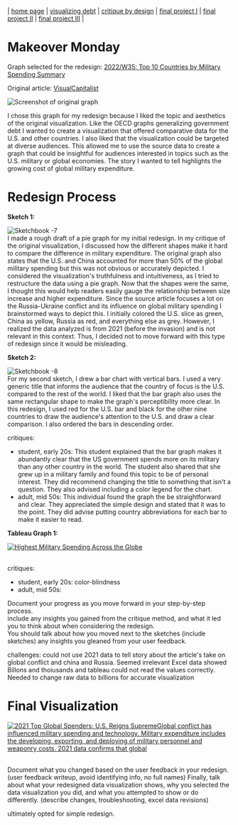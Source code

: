 | [home page](https://jaimiea.github.io/Jaimiea-portfolio/) | [visualizing debt](visualizing-government-debt) | [critique by design](critique-by-design) | [final project I](final-project-part-one) | [final project II](final-project-part-two) | [final project III](final-project-part-three) |

# Makeover Monday
Graph selected for the redesign: [2022/W35: Top 10 Countries by Military Spending Summary](https://data.world/makeovermonday/2022w35/workspace/project-summary?agentid=makeovermonday&datasetid=2022w35)

Original article: [VisualCapitalist](https://www.visualcapitalist.com/ranked-top-10-countries-by-military-spending/)

![Screenshot of original graph](https://www.visualcapitalist.com/wp-content/uploads/2022/08/top-10-countries-military-spending.jpg)

I chose this graph for my redesign because I liked the topic and aesthetics of the original visualization. Like the OECD graphs generalizing government debt I wanted to create a visualization that offered comparative data for the U.S. and other countries. I also liked that the visualization could be targeted at diverse audiences. This allowed me to use the source data to create a graph that could be insightful for audiences interested in topics such as the U.S. military or global economies. The story I wanted to tell highlights the growing cost of global military expenditure.

# Redesign Process

**Sketch 1:**

![Sketchbook -7](https://github.com/jaimiea/Jaimiea-portfolio/assets/150535493/80052b3e-0c12-44b2-bc2a-383ace411832)
<br>
I made a rough draft of a pie graph for my initial redesign. In my critique of the original visualization, I discussed how the different shapes make it hard to compare the difference in military expenditure. The original graph also states that the U.S. and China accounted for more than 50% of the global military spending but this was not obvious or accurately depicted. I considered the visualization's truthfulness and intuitiveness, as I tried to restructure the data using a pie graph. Now that the shapes were the same, I thought this would help readers easily gauge the relationship between size increase and higher expenditure. Since the source article focuses a lot on the Russia-Ukraine conflict and its influence on global military spending I brainstormed ways to depict this. I initially colored the U.S. slice as green, China as yellow, Russia as red, and everything else as grey. However, I realized the data analyzed is from 2021 (before the invasion) and is not relevant in this context. Thus, I decided not to move forward with this type of redesign since it would be misleading. 

**Sketch 2:**

![Sketchbook -8](https://github.com/jaimiea/Jaimiea-portfolio/assets/150535493/3b83947d-74c8-49dc-9326-61717d11ec23)
<br> 
For my second sketch, I drew a bar chart with vertical bars. I used a very generic title that informs the audience that the country of focus is the U.S. compared to the rest of the world. I liked that the bar graph also uses the same rectangular shape to make the graph's perceptibility more clear. In this redesign, I used red for the U.S. bar and black for the other nine countries to draw the audience's attention to the U.S. and draw a clear comparison. I also ordered the bars in descending order. 

critiques:
- student, early 20s: This student explained that the bar graph makes it abundantly clear that the US government spends more on its military than any other country in the world. The student also shared that she grew up in a military family and found this topic to be of personal interest. They did recommend changing the title to something that isn't a question. They also advised including a color legend for the chart. 
- adult, mid 50s: This individual found the graph the be straightforward and clear. They appreciated the simple design and stated that it was to the point. They did advise putting country abbreviations for each bar to make it easier to read.

**Tableau Graph 1:**

<div class='tableauPlaceholder' id='viz1707266534339' style='position: relative'><noscript><a href='#'><img alt='Highest Military Spending Across the Globe  ' src='https:&#47;&#47;public.tableau.com&#47;static&#47;images&#47;Mi&#47;MilitarySpendingMap2&#47;Sheet22&#47;1_rss.png' style='border: none' /></a></noscript><object class='tableauViz'  style='display:none;'><param name='host_url' value='https%3A%2F%2Fpublic.tableau.com%2F' /> <param name='embed_code_version' value='3' /> <param name='site_root' value='' /><param name='name' value='MilitarySpendingMap2&#47;Sheet22' /><param name='tabs' value='no' /><param name='toolbar' value='yes' /><param name='static_image' value='https:&#47;&#47;public.tableau.com&#47;static&#47;images&#47;Mi&#47;MilitarySpendingMap2&#47;Sheet22&#47;1.png' /> <param name='animate_transition' value='yes' /><param name='display_static_image' value='yes' /><param name='display_spinner' value='yes' /><param name='display_overlay' value='yes' /><param name='display_count' value='yes' /><param name='language' value='en-US' /></object></div>
<script type='text/javascript'>
  var divElement = document.getElementById('viz1707266534339');
  var vizElement = divElement.getElementsByTagName('object')[0];
  vizElement.style.width='100%';vizElement.style.height=(divElement.offsetWidth*0.75)+'px';
  var scriptElement = document.createElement('script');
  scriptElement.src = 'https://public.tableau.com/javascripts/api/viz_v1.js';
  vizElement.parentNode.insertBefore(scriptElement, vizElement);
</script>

<br>


critiques:
- student, early 20s: color-blindness
- adult, mid 50s: 

Document your progress as you move forward in your step-by-step process.   
include any insights you gained from the critique method, and what it led you to think about when considering the redesign.  
You should talk about how you moved next to the sketches (include sketches)
any insights you gleaned from your user feedback.  

challenges: could not use 2021 data to tell story about the article's take on global conflict and china and Russia. Seemed irrelevant
Excel data showed Billons and thoiusands and tableau could not read the values correctly. Needed to change raw data to billions for accurate visualization

# Final Visualization 

<div class='tableauPlaceholder' id='viz1707270212804' style='position: relative'><noscript><a href='#'><img alt='2021 Top Global Spenders: U.S. Reigns SupremeGlobal conflict has influenced military spending and technology. Military expenditure includes the developing, exporting, and deploying of military personnel and weaponry costs. 2021 data confirms that global ' src='https:&#47;&#47;public.tableau.com&#47;static&#47;images&#47;Fi&#47;FinalRedesign&#47;Sheet1&#47;1_rss.png' style='border: none' /></a></noscript><object class='tableauViz'  style='display:none;'><param name='host_url' value='https%3A%2F%2Fpublic.tableau.com%2F' /> <param name='embed_code_version' value='3' /> <param name='site_root' value='' /><param name='name' value='FinalRedesign&#47;Sheet1' /><param name='tabs' value='no' /><param name='toolbar' value='yes' /><param name='static_image' value='https:&#47;&#47;public.tableau.com&#47;static&#47;images&#47;Fi&#47;FinalRedesign&#47;Sheet1&#47;1.png' /> <param name='animate_transition' value='yes' /><param name='display_static_image' value='yes' /><param name='display_spinner' value='yes' /><param name='display_overlay' value='yes' /><param name='display_count' value='yes' /><param name='language' value='en-US' /></object></div>
<script type='text/javascript'>                    
  var divElement = document.getElementById('viz1707270212804');
  var vizElement = divElement.getElementsByTagName('object')[0];                    
  vizElement.style.width='100%';vizElement.style.height=(divElement.offsetWidth*0.75)+'px';                    
  var scriptElement = document.createElement('script');                    
  scriptElement.src = 'https://public.tableau.com/javascripts/api/viz_v1.js';                    
  vizElement.parentNode.insertBefore(scriptElement, vizElement);                
</script>

<br>

Document what you changed based on the user feedback in your redesign.  (user feedback writeup, avoid identifying info, no full names)
Finally, talk about what your redesigned data visualization shows, why you selected the data visualization you did, and what you attempted to show or do differently. (describe changes, troubleshooting, excel data revisions)

ultimately opted for simple redesign. 
